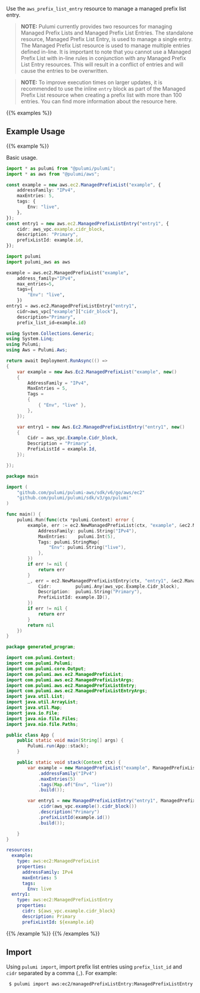 Use the `aws_prefix_list_entry` resource to manage a managed prefix list entry.

> **NOTE:** Pulumi currently provides two resources for managing Managed Prefix Lists and Managed Prefix List Entries. The standalone resource, Managed Prefix List Entry, is used to manage a single entry. The Managed Prefix List resource is used to manage multiple entries defined in-line. It is important to note that you cannot use a Managed Prefix List with in-line rules in conjunction with any Managed Prefix List Entry resources. This will result in a conflict of entries and will cause the entries to be overwritten.

> **NOTE:** To improve execution times on larger updates, it is recommended to use the inline `entry` block as part of the Managed Prefix List resource when creating a prefix list with more than 100 entries. You can find more information about the resource here.

{{% examples %}}
## Example Usage
{{% example %}}

Basic usage.

```typescript
import * as pulumi from "@pulumi/pulumi";
import * as aws from "@pulumi/aws";

const example = new aws.ec2.ManagedPrefixList("example", {
    addressFamily: "IPv4",
    maxEntries: 5,
    tags: {
        Env: "live",
    },
});
const entry1 = new aws.ec2.ManagedPrefixListEntry("entry1", {
    cidr: aws_vpc.example.cidr_block,
    description: "Primary",
    prefixListId: example.id,
});
```
```python
import pulumi
import pulumi_aws as aws

example = aws.ec2.ManagedPrefixList("example",
    address_family="IPv4",
    max_entries=5,
    tags={
        "Env": "live",
    })
entry1 = aws.ec2.ManagedPrefixListEntry("entry1",
    cidr=aws_vpc["example"]["cidr_block"],
    description="Primary",
    prefix_list_id=example.id)
```
```csharp
using System.Collections.Generic;
using System.Linq;
using Pulumi;
using Aws = Pulumi.Aws;

return await Deployment.RunAsync(() => 
{
    var example = new Aws.Ec2.ManagedPrefixList("example", new()
    {
        AddressFamily = "IPv4",
        MaxEntries = 5,
        Tags = 
        {
            { "Env", "live" },
        },
    });

    var entry1 = new Aws.Ec2.ManagedPrefixListEntry("entry1", new()
    {
        Cidr = aws_vpc.Example.Cidr_block,
        Description = "Primary",
        PrefixListId = example.Id,
    });

});
```
```go
package main

import (
	"github.com/pulumi/pulumi-aws/sdk/v6/go/aws/ec2"
	"github.com/pulumi/pulumi/sdk/v3/go/pulumi"
)

func main() {
	pulumi.Run(func(ctx *pulumi.Context) error {
		example, err := ec2.NewManagedPrefixList(ctx, "example", &ec2.ManagedPrefixListArgs{
			AddressFamily: pulumi.String("IPv4"),
			MaxEntries:    pulumi.Int(5),
			Tags: pulumi.StringMap{
				"Env": pulumi.String("live"),
			},
		})
		if err != nil {
			return err
		}
		_, err = ec2.NewManagedPrefixListEntry(ctx, "entry1", &ec2.ManagedPrefixListEntryArgs{
			Cidr:         pulumi.Any(aws_vpc.Example.Cidr_block),
			Description:  pulumi.String("Primary"),
			PrefixListId: example.ID(),
		})
		if err != nil {
			return err
		}
		return nil
	})
}
```
```java
package generated_program;

import com.pulumi.Context;
import com.pulumi.Pulumi;
import com.pulumi.core.Output;
import com.pulumi.aws.ec2.ManagedPrefixList;
import com.pulumi.aws.ec2.ManagedPrefixListArgs;
import com.pulumi.aws.ec2.ManagedPrefixListEntry;
import com.pulumi.aws.ec2.ManagedPrefixListEntryArgs;
import java.util.List;
import java.util.ArrayList;
import java.util.Map;
import java.io.File;
import java.nio.file.Files;
import java.nio.file.Paths;

public class App {
    public static void main(String[] args) {
        Pulumi.run(App::stack);
    }

    public static void stack(Context ctx) {
        var example = new ManagedPrefixList("example", ManagedPrefixListArgs.builder()        
            .addressFamily("IPv4")
            .maxEntries(5)
            .tags(Map.of("Env", "live"))
            .build());

        var entry1 = new ManagedPrefixListEntry("entry1", ManagedPrefixListEntryArgs.builder()        
            .cidr(aws_vpc.example().cidr_block())
            .description("Primary")
            .prefixListId(example.id())
            .build());

    }
}
```
```yaml
resources:
  example:
    type: aws:ec2:ManagedPrefixList
    properties:
      addressFamily: IPv4
      maxEntries: 5
      tags:
        Env: live
  entry1:
    type: aws:ec2:ManagedPrefixListEntry
    properties:
      cidr: ${aws_vpc.example.cidr_block}
      description: Primary
      prefixListId: ${example.id}
```
{{% /example %}}
{{% /examples %}}

## Import

Using `pulumi import`, import prefix list entries using `prefix_list_id` and `cidr` separated by a comma (`,`). For example:

```sh
 $ pulumi import aws:ec2/managedPrefixListEntry:ManagedPrefixListEntry default pl-0570a1d2d725c16be,10.0.3.0/24
```
 
